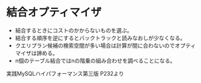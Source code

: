 # 結合オプティマイザ
* 結合するときにコストのかからないものを選ぶ。
* 結合する順序を逆にするとバックトラックと読みなおしが少なくなる。
* クエリプラン候補の検索空間が多い場合は計算が間に合わないのでオプティマイザは諦める。
* n個のテーブル結合ではnの階乗の組み合わせを調べることになる。

実践MySQLハイパフォーマンス第三版 P232より
